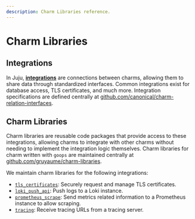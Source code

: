 ```yaml
---
description: Charm Libraries reference.
---
```


# Charm Libraries

## Integrations

In Juju, [**integrations**](https://documentation.ubuntu.com/juju/3.6/reference/relation/index.html) are connections between charms, allowing them to share data through standardized interfaces. Common integrations exist for database access, TLS certificates, and much more. Integration specifications are defined centrally at [github.com/canonical/charm-relation-interfaces](https://github.com/canonical/charm-relation-interfaces).

## Charm Libraries

Charm libraries are reusable code packages that provide access to these integrations, allowing charms to integrate with other charms without needing to implement the integration logic themselves. Charm libraries for charm written with `goops` are maintained centrally at [github.com/gruyaume/charm-libraries](https://github.com/gruyaume/charm-libraries).

We maintain charm libraries for the following integrations:

- [`tls_certificates`](https://github.com/gruyaume/charm-libraries/tree/main/certificates): Securely request and manage TLS certificates.
- [`loki_push_api`](https://github.com/gruyaume/charm-libraries/tree/main/logging): Push logs to a Loki instance.
- [`prometheus_scrape`](https://github.com/gruyaume/charm-libraries/tree/main/prometheus): Send metrics related information to a Prometheus instance to allow scraping.
- [`tracing`](https://github.com/gruyaume/charm-libraries/tree/main/tracing): Receive tracing URLs from a tracing server.
